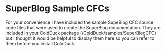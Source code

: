 # SuperBlog Sample CFCs
For your convenience I have included the sample SupeBlog CFC source code files that were used to create the SuperBlog documentation. They are included in your ColdDuck package (/ColdDuck/samples/SuperBlogCFC) but I thought it would be helpful to display them here so you can refer to them before you install ColdDuck.



 
